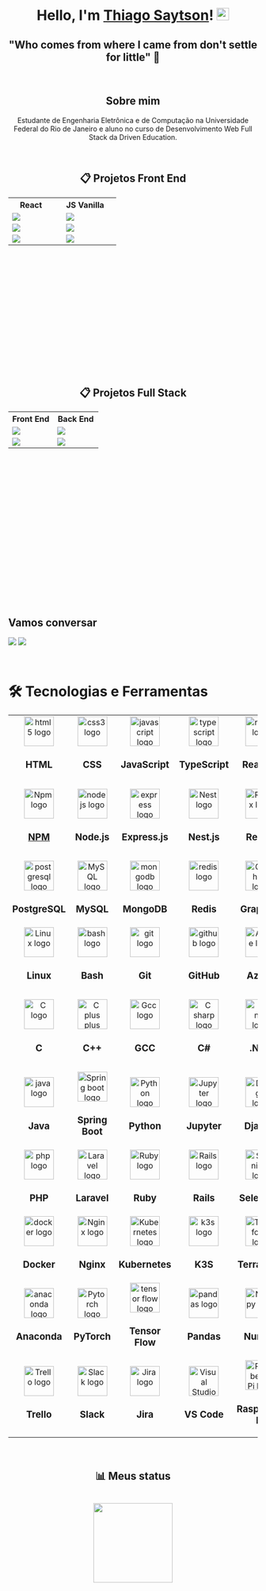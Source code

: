 <link rel="stylesheet" href="https://cdn.jsdelivr.net/gh/devicons/devicon@v2.15.1/devicon.min.css">
<h1 align="center">Hello, I'm <a href="https://tsaytson.github.io/" target="_blank">Thiago Saytson</a>! <img src="https://media.giphy.com/media/hvRJCLFzcasrR4ia7z/giphy.gif" width="25px"></h1> 
            
<h2 align='center'> "Who comes from where I came from don't settle for little" 🚀</h2>
<br>

<h2 align='center'>Sobre mim</h2>
<p style="text-align:center; text-justify:inter-character">Estudante de Engenharia Eletrônica e de Computação na Universidade Federal do Rio de Janeiro e aluno no curso de Desenvolvimento Web Full Stack da Driven Education.
</p>

<br>

<div align="center">
 
 ## 📋 Projetos Front End

<table height="350px">
  <tbody >
    <tr>
      <th align="center" width="50%"> React <img src="https://user-images.githubusercontent.com/109693663/207225133-2a594a5a-56da-4b0c-91d8-8ad74eeacaab.png" width="13px"></th>
      <th align="center" width="50%">JS Vanilla <img src="https://user-images.githubusercontent.com/109693663/207225942-d775c6d2-1830-4054-b9d3-27ffdb9977dc.png" width="12px"></th>
    </tr>
   <tr>
         <td>
           <a href="https://github.com/TSaytson/projeto11-trackit"><img src="https://github-readme-stats.vercel.app/api/pin/?username=TSaytson&repo=projeto11-trackit&title_color=7A7ADB&icon_color=2234AE&text_color=D3D3D3&bg_color=0,000000,130F60"></a>
         </td>
         <td>
            <a href="https://github.com/TSaytson/projeto04-parrotscardgame"><img src="https://github-readme-stats.vercel.app/api/pin/?username=TSaytson&repo=projeto04-parrotscardgame&title_color=7A7ADB&icon_color=2234AE&text_color=D3D3D3&bg_color=0,000000,130F60"></a>
         </td>
   </tr>
    <tr>
         <td>
           <a href="https://github.com/TSaytson/projeto10-cineflex"><img src="https://github-readme-stats.vercel.app/api/pin/?username=TSaytson&repo=projeto10-cineflex&title_color=7A7ADB&icon_color=2234AE&text_color=D3D3D3&bg_color=0,000000,130F60"></a>
         </td>
         <td>
            <a href="https://github.com/TSaytson/projeto03-driveneats"><img src="https://github-readme-stats.vercel.app/api/pin/?username=TSaytson&repo=projeto03-driveneats&title_color=7A7ADB&icon_color=2234AE&text_color=D3D3D3&bg_color=0,000000,130F60"></a>
         </td>
   </tr>
   <tr>
         <td>
           <a href="https://github.com/TSaytson/projeto08-jogodaforca"><img src="https://github-readme-stats.vercel.app/api/pin/?username=TSaytson&repo=projeto08-jogodaforca&title_color=7A7ADB&icon_color=2234AE&text_color=D3D3D3&bg_color=0,000000,130F60"></a>
         </td>
         <td>
             <a href="https://github.com/TSaytson/projeto06-buzzquizz"><img src="https://github-readme-stats.vercel.app/api/pin/?username=TSaytson&repo=projeto06-buzzquizz&title_color=7A7ADB&icon_color=2234AE&text_color=D3D3D3&bg_color=0,000000,130F60"></a>
         </td>
    </tr>
  </tbody>
</table>

 ## 📋 Projetos Full Stack
 <table height="350px">
  <tbody >
    <tr>
      <th align="center" width="50%">Front End </th>
      <th align="center" width="50%">Back End </th>
    </tr>
   <tr>
         <td>
           <a href="https://github.com/TSaytson/projeto14-mywallet-front"><img src="https://github-readme-stats.vercel.app/api/pin/?username=TSaytson&repo=projeto14-mywallet-front&title_color=7A7ADB&icon_color=2234AE&text_color=D3D3D3&bg_color=0,000000,130F60"></a>
         </td>
         <td>
            <a href="https://github.com/TSaytson/projeto14-mywallet-back"><img src="https://github-readme-stats.vercel.app/api/pin/?username=TSaytson&repo=projeto14-mywallet-back&title_color=7A7ADB&icon_color=2234AE&text_color=D3D3D3&bg_color=0,000000,130F60"></a>
         </td>
   </tr>
    <tr>
         <td>
           <a href="https://github.com/TSaytson/linkr-front"><img src="https://github-readme-stats.vercel.app/api/pin/?username=TSaytson&repo=linkr-front&title_color=7A7ADB&icon_color=2234AE&text_color=D3D3D3&bg_color=0,000000,130F60"></a>
         </td>
         <td>
            <a href="https://github.com/TSaytson/linkr-back"><img src="https://github-readme-stats.vercel.app/api/pin/?username=TSaytson&repo=linkr-back&title_color=7A7ADB&icon_color=2234AE&text_color=D3D3D3&bg_color=0,000000,130F60"></a>
         </td>
   </tr>
  </tbody>
 </table>
</div>
&nbsp;

## Vamos conversar
[<img  src="https://img.shields.io/badge/LinkedIn-0077B5?style=for-the-badge&logo=linkedin&logoColor=white" />][linkedin]
[<img  src="https://img.shields.io/badge/Gmail-D14836?style=for-the-badge&logo=gmail&logoColor=white" />][gmail]

&nbsp;

# 🛠  Tecnologias e Ferramentas

 <table width='80%'>
    <tbody>
      <tr id='Front' align='center'>
        <td>
          <img src="https://cdn.jsdelivr.net/gh/devicons/devicon/icons/html5/html5-original.svg" height="60" alt="html5 logo"  />
          <h3> HTML</h3>
        </td>
        <td>
          <img src="https://cdn.jsdelivr.net/gh/devicons/devicon/icons/css3/css3-original.svg" height="60" alt="css3 logo"  />
          <h3> CSS </h3>
        </td>
        <td>
          <img src="https://cdn.jsdelivr.net/gh/devicons/devicon/icons/javascript/javascript-original.svg" height="60" alt="javascript logo"/>
          <h3> JavaScript</h3>
        </td>
        <td>
          <img src="https://cdn.jsdelivr.net/gh/devicons/devicon/icons/typescript/typescript-original.svg" height="60" alt="typescript logo"/>
          <h3>TypeScript</h3>
        </td>
        <td>
          <img src="https://cdn.jsdelivr.net/gh/devicons/devicon/icons/react/react-original.svg" height="60" alt="react logo"/>
          <h3>React.js</h3>
        </td>
        <td>
          <i class="devicon-nextjs-original" style='font-size:60px' alt='Next.js logo'></i>
          <h3> Next.js</h3>
        </td>
      </tr>      
      <tr id='Back' align='center'>
        <td>
          <a href='https://www.npmjs.com/' target='blank'>
            <img src='https://cdn.jsdelivr.net/gh/devicons/devicon/icons/npm/npm-original-wordmark.svg'
            height='60' alt='Npm logo'>
            <h3> NPM </h3>
          </a>
        </td>
        <td>
          <img src="https://cdn.jsdelivr.net/gh/devicons/devicon/icons/nodejs/nodejs-original.svg" height="60" alt="nodejs logo"  />
          <h3> Node.js </h3>
        </td>
        <td>
          <img src="https://skillicons.dev/icons?i=express" height="60" alt="express logo"  />
          <h3> Express.js </h3>
        </td>
        <td>
          <img src='https://cdn.jsdelivr.net/gh/devicons/devicon/icons/nestjs/nestjs-plain.svg'
          height='60' alt='Nest logo'>
          <h3> Nest.js </h3>
        </td>
        <td>
          <img src='https://cdn.jsdelivr.net/gh/devicons/devicon/icons/redux/redux-original.svg'
          height='60' alt='Redux logo'>
          <h3> Redux </h3>
        </td>
        <td>
          <img src='https://cdn.jsdelivr.net/gh/devicons/devicon/icons/tailwindcss/tailwindcss-plain.svg'
          height='60' alt='Tailwind logo'>
          <h3> Tailwind CSS </h3>
        </td>
      </tr>
      <tr id='DB&Test' align='center'>
      <td>
          <img src="https://cdn.jsdelivr.net/gh/devicons/devicon/icons/postgresql/postgresql-original.svg" height="60" alt="postgresql logo"  />
          <h3> PostgreSQL </h3>
        </td>
        <td>
          <img src='https://cdn.jsdelivr.net/gh/devicons/devicon/icons/mysql/mysql-original.svg'
          height='60' alt='MySQL logo'>
          <h3> MySQL </h3>
        </td>
        <td>
          <img src="https://cdn.jsdelivr.net/gh/devicons/devicon/icons/mongodb/mongodb-original.svg" height="60" alt="mongodb logo"  />
          <h3> MongoDB </h3>
        </td>
        <td>
          <img src="https://cdn.jsdelivr.net/gh/devicons/devicon/icons/redis/redis-original.svg" height="60" alt="redis logo"  />
          <h3> Redis </h3>
        </td>
        <td>
          <img src='https://cdn.jsdelivr.net/gh/devicons/devicon/icons/graphql/graphql-plain-wordmark.svg'
          height='60' alt='GraphQL logo'/>
          <h3> GraphQL</h3>
        </td>
        <td>
          <img src="https://cdn.jsdelivr.net/gh/devicons/devicon/icons/jest/jest-plain.svg" height="60" alt="jest logo"  />
          <h3>Jest</h3>
        </td>
      </tr>
      <tr id='CMD' align='center'>
        <td>
          <img src='https://cdn.jsdelivr.net/gh/devicons/devicon/icons/linux/linux-original.svg'
          height='60' alt='Linux logo'>
          <h3> Linux </h3>
        </td>
        <td>
          <img src="https://cdn.simpleicons.org/gnubash/4EAA25" height="60" alt="bash logo"  />
          <h3> Bash </h3>
        </td>
        <td>
          <img src="https://cdn.jsdelivr.net/gh/devicons/devicon/icons/git/git-original.svg" height="60" alt="git logo"  />
          <h3> Git </h3>
        </td>
        <td>
          <img src="https://skillicons.dev/icons?i=github" height="60" alt="github logo"  />
          <h3> GitHub </h3>
        </td>
        <td>
          <img src="https://cdn.jsdelivr.net/gh/devicons/devicon/icons/azure/azure-original.svg"  height="60" alt="Azure logo"/>
          <h3> Azure </h3>
        </td>
        <td>
          <img src="https://cdn.jsdelivr.net/gh/devicons/devicon/icons/amazonwebservices/amazonwebservices-original.svg" height="60" alt="amazonwebservices logo"  />
          <h3> AWS </h3>
        </td>
      </tr>
      <tr id='C, C++, C#' align='center'>
      <td>
          <img src='https://cdn.jsdelivr.net/gh/devicons/devicon/icons/c/c-original.svg'
          height='60' alt='C logo'>
          <h3>C</h3>
        </td>
        <td>
          <img src="https://cdn.jsdelivr.net/gh/devicons/devicon/icons/cplusplus/cplusplus-original.svg" height="60" alt="C plus plus logo"  />
          <h3> C++ </h3>
        </td>
        <td>
          <img src='https://cdn.jsdelivr.net/gh/devicons/devicon/icons/gcc/gcc-original.svg'
          height='60' alt='Gcc logo'/>
          <h3> GCC </h3>
        </td>
        <td>
          <img src="https://cdn.jsdelivr.net/gh/devicons/devicon/icons/csharp/csharp-original.svg" height="60" alt="C sharp logo"  />
          <h3> C# </h3>
        </td>
        <td>
          <img src='https://cdn.jsdelivr.net/gh/devicons/devicon/icons/dot-net/dot-net-original.svg' height='60' alt='dot net logo'>
          <h3>.NET</h3>
        </td>
        <td>
          <img src='https://cdn.jsdelivr.net/gh/devicons/devicon/icons/dotnetcore/dotnetcore-original.svg'
          height='60' alt='Dot net core logo'/>
          <h3>.NET Core</h3>
        </td>
      </tr>
      <tr id='Python' align='center'>
        <td>
          <img src="https://cdn.jsdelivr.net/gh/devicons/devicon/icons/java/java-original.svg"
          height='60' alt='java logo' />
          <h3>Java</h3>
        </td>
        <td>
          <img src="https://cdn.jsdelivr.net/gh/devicons/devicon/icons/spring/spring-original.svg" 
          height='60' alt='Spring boot logo'/>
          <h3>Spring Boot</h3>
        </td>
        <td>
          <img src='https://cdn.jsdelivr.net/gh/devicons/devicon/icons/python/python-original-wordmark.svg'
          height='60' alt='Python logo'>
          <h3> Python </h3>
        </td>
        <td>
          <img src="https://cdn.jsdelivr.net/gh/devicons/devicon/icons/jupyter/jupyter-original-wordmark.svg" height='60' alt='Jupyter logo'>
          <h3>Jupyter</h3>
        </td>
        <td>
          <img src='https://cdn.jsdelivr.net/gh/devicons/devicon/icons/django/django-plain.svg'
          height='60' alt='Django logo' />
          <h3> Django </h3>
        </td>
        <td>
          <i class="devicon-flask-original" style='font-size:60px' alt='Flask logo'></i>
          <h3> Flask</h3>
        </td>
      </tr>
      <tr id='PHP & Ruby' align='center'>
        <td>
          <img src='https://cdn.jsdelivr.net/gh/devicons/devicon/icons/php/php-original.svg'
          height='60' alt='php logo'>
          <h3> PHP </h3>
        </td>
        <td>
          <img src='https://cdn.jsdelivr.net/gh/devicons/devicon/icons/laravel/laravel-plain-wordmark.svg'
          height='60' alt='Laravel logo'>
          <h3> Laravel </h3>
        </td>
        <td>
          <img src='https://cdn.jsdelivr.net/gh/devicons/devicon/icons/ruby/ruby-original.svg'
          height='60' alt='Ruby logo'>
          <h3> Ruby </h3>
        </td>
        <td>
          <img src='https://cdn.jsdelivr.net/gh/devicons/devicon/icons/rails/rails-original-wordmark.svg'
          height='60' alt='Rails logo'>
          <h3>Rails</h3>
        </td>
        <td>
          <img src='https://cdn.jsdelivr.net/gh/devicons/devicon/icons/selenium/selenium-original.svg'
          height='60' alt='Selenium logo'>
          <h3> Selenium </h3>
        </td>
        <td>
            <i class="devicon-apachekafka-original" style='font-size:60px' alt='Apache Kafka logo'></i>
            <h3>Apache Kafka</h3>
        </td>
      </tr>
      <tr id='DevOps' align='center'>
        <td>
          <img src="https://cdn.jsdelivr.net/gh/devicons/devicon/icons/docker/docker-original.svg" height="60" alt="docker logo"  />
          <h3> Docker </h3>
        </td>
        <td>
          <img src='https://cdn.jsdelivr.net/gh/devicons/devicon/icons/nginx/nginx-original.svg'
          height='60' alt='Nginx logo'>
          <h3> Nginx </h3>
        </td>
        <td>
          <img src='https://cdn.jsdelivr.net/gh/devicons/devicon/icons/kubernetes/kubernetes-plain.svg'
          height='60' alt='Kubernetes logo'>
          <h3> Kubernetes </h3>
        </td>
        <td>
          <img src='https://cdn.jsdelivr.net/gh/devicons/devicon/icons/k3s/k3s-original.svg'
          height='60' alt='k3s logo'>
          <h3> K3S </h3>
        </td>
        <td>
          <img src='https://cdn.jsdelivr.net/gh/devicons/devicon/icons/terraform/terraform-original.svg'
          height='60' alt='Terraform logo'>
          <h3> Terraform </h3>
        </td>
        <td>
          <img src='https://cdn.jsdelivr.net/gh/devicons/devicon/icons/ansible/ansible-original.svg'
          height='60' alt='ansible logo'>
          <h3>Ansible</h3>
        </td>
      </tr>
      <tr id='DataScience' align='center'>
        <td>
          <img src='https://cdn.jsdelivr.net/gh/devicons/devicon/icons/anaconda/anaconda-original.svg'
          height='60' alt='anaconda logo'>
          <h3>Anaconda </h3>
        </td>
        <td>
          <img src='https://cdn.jsdelivr.net/gh/devicons/devicon/icons/pytorch/pytorch-original.svg'
          height='60' alt='Pytorch logo'>
          <h3>PyTorch</h3>
        <td>
          <img src='https://cdn.jsdelivr.net/gh/devicons/devicon/icons/tensorflow/tensorflow-original.svg'
          height='60' alt='tensor flow logo'>
          <h3> Tensor Flow</h3>
        </td>
        <td>
          <img src='https://cdn.jsdelivr.net/gh/devicons/devicon/icons/pandas/pandas-original.svg' height='60' alt='pandas logo'>
          <h3>Pandas </h3>
        </td>
        <td>
          <img src='https://cdn.jsdelivr.net/gh/devicons/devicon/icons/numpy/numpy-original.svg'
          height='60' alt='Numpy logo'>
          <h3>NumPy</h3>
        </td>
      <tr id='Tools' align='center'>
        <td>
          <img src='https://cdn.jsdelivr.net/gh/devicons/devicon/icons/trello/trello-plain.svg'
          height='60' alt='Trello logo'>
          <h3> Trello </h3>
        </td>
        <td>
          <img src='https://cdn.jsdelivr.net/gh/devicons/devicon/icons/slack/slack-original.svg'
          height='60' alt='Slack logo'>
          <h3> Slack </h3>
        </td>
        <td>
          <img src='https://cdn.jsdelivr.net/gh/devicons/devicon/icons/jira/jira-original.svg'
          height='60' alt='Jira logo'>
          <h3> Jira </h3>
        </td>
        <td>
          <img src='https://cdn.jsdelivr.net/gh/devicons/devicon/icons/vscode/vscode-original.svg'
          height='60' alt='Visual Studio Code logo'>
          <h3>VS Code </h3>
        </td>
        <td>
          <img src='https://cdn.jsdelivr.net/gh/devicons/devicon/icons/raspberrypi/raspberrypi-original.svg'
          height='60' alt='Raspberry Pi logo'>
          <h3> Raspberry Pi</h3>
        </td>
      </tr>
      <!-- <tr align='center'>
        <td>
          <img src=''
          height='60' alt=''>
          <h3> </h3>
        </td>
      </tr> -->
    </tbody>
  </table>


&nbsp;

<div align="center">
 
## 📊 Meus status
 
 </div>
&nbsp;
<div align="center">
  <a href="https://github.com/TSaytson">
  <img height="160vh"src="https://github-readme-stats.vercel.app/api/top-langs?username=TSaytson&layout=compact&show_icons=true&line_height=10&title_color=7A7ADB&icon_color=2234AE&text_color=D3D3D3&bg_color=0,000000,130F60" alt=""/>
</div>

    
[linkedin]: https://www.linkedin.com/in/thiago-saytson/
[gmail]:mailto:thiagosaytson@poli.ufrj.br
